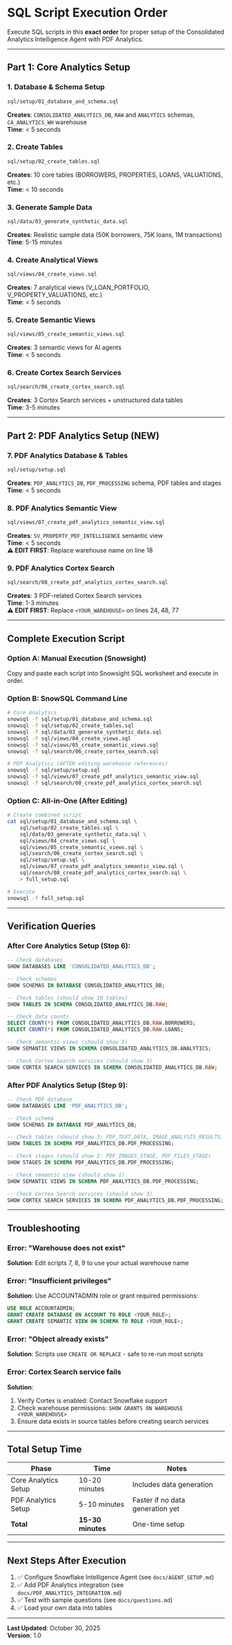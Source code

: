 # SQL Script Execution Order

Execute SQL scripts in this **exact order** for proper setup of the Consolidated Analytics Intelligence Agent with PDF Analytics.

---

## Part 1: Core Analytics Setup

### 1. Database & Schema Setup
```bash
sql/setup/01_database_and_schema.sql
```
**Creates**: `CONSOLIDATED_ANALYTICS_DB`, `RAW` and `ANALYTICS` schemas, `CA_ANALYTICS_WH` warehouse  
**Time**: < 5 seconds

### 2. Create Tables
```bash
sql/setup/02_create_tables.sql
```
**Creates**: 10 core tables (BORROWERS, PROPERTIES, LOANS, VALUATIONS, etc.)  
**Time**: < 10 seconds

### 3. Generate Sample Data
```bash
sql/data/03_generate_synthetic_data.sql
```
**Creates**: Realistic sample data (50K borrowers, 75K loans, 1M transactions)  
**Time**: 5-15 minutes

### 4. Create Analytical Views
```bash
sql/views/04_create_views.sql
```
**Creates**: 7 analytical views (V_LOAN_PORTFOLIO, V_PROPERTY_VALUATIONS, etc.)  
**Time**: < 5 seconds

### 5. Create Semantic Views
```bash
sql/views/05_create_semantic_views.sql
```
**Creates**: 3 semantic views for AI agents  
**Time**: < 5 seconds

### 6. Create Cortex Search Services
```bash
sql/search/06_create_cortex_search.sql
```
**Creates**: 3 Cortex Search services + unstructured data tables  
**Time**: 3-5 minutes

---

## Part 2: PDF Analytics Setup (NEW)

### 7. PDF Analytics Database & Tables
```bash
sql/setup/setup.sql
```
**Creates**: `PDF_ANALYTICS_DB`, `PDF_PROCESSING` schema, PDF tables and stages  
**Time**: < 5 seconds

### 8. PDF Analytics Semantic View
```bash
sql/views/07_create_pdf_analytics_semantic_view.sql
```
**Creates**: `SV_PROPERTY_PDF_INTELLIGENCE` semantic view  
**Time**: < 5 seconds  
**⚠️ EDIT FIRST**: Replace warehouse name on line 18

### 9. PDF Analytics Cortex Search
```bash
sql/search/08_create_pdf_analytics_cortex_search.sql
```
**Creates**: 3 PDF-related Cortex Search services  
**Time**: 1-3 minutes  
**⚠️ EDIT FIRST**: Replace `<YOUR_WAREHOUSE>` on lines 24, 48, 77

---

## Complete Execution Script

### Option A: Manual Execution (Snowsight)
Copy and paste each script into Snowsight SQL worksheet and execute in order.

### Option B: SnowSQL Command Line
```bash
# Core Analytics
snowsql -f sql/setup/01_database_and_schema.sql
snowsql -f sql/setup/02_create_tables.sql
snowsql -f sql/data/03_generate_synthetic_data.sql
snowsql -f sql/views/04_create_views.sql
snowsql -f sql/views/05_create_semantic_views.sql
snowsql -f sql/search/06_create_cortex_search.sql

# PDF Analytics (AFTER editing warehouse references)
snowsql -f sql/setup/setup.sql
snowsql -f sql/views/07_create_pdf_analytics_semantic_view.sql
snowsql -f sql/search/08_create_pdf_analytics_cortex_search.sql
```

### Option C: All-in-One (After Editing)
```bash
# Create combined script
cat sql/setup/01_database_and_schema.sql \
    sql/setup/02_create_tables.sql \
    sql/data/03_generate_synthetic_data.sql \
    sql/views/04_create_views.sql \
    sql/views/05_create_semantic_views.sql \
    sql/search/06_create_cortex_search.sql \
    sql/setup/setup.sql \
    sql/views/07_create_pdf_analytics_semantic_view.sql \
    sql/search/08_create_pdf_analytics_cortex_search.sql \
    > full_setup.sql

# Execute
snowsql -f full_setup.sql
```

---

## Verification Queries

### After Core Analytics Setup (Step 6):
```sql
-- Check databases
SHOW DATABASES LIKE 'CONSOLIDATED_ANALYTICS_DB';

-- Check schemas
SHOW SCHEMAS IN DATABASE CONSOLIDATED_ANALYTICS_DB;

-- Check tables (should show 10 tables)
SHOW TABLES IN SCHEMA CONSOLIDATED_ANALYTICS_DB.RAW;

-- Check data counts
SELECT COUNT(*) FROM CONSOLIDATED_ANALYTICS_DB.RAW.BORROWERS;
SELECT COUNT(*) FROM CONSOLIDATED_ANALYTICS_DB.RAW.LOANS;

-- Check semantic views (should show 3)
SHOW SEMANTIC VIEWS IN SCHEMA CONSOLIDATED_ANALYTICS_DB.ANALYTICS;

-- Check Cortex Search services (should show 3)
SHOW CORTEX SEARCH SERVICES IN SCHEMA CONSOLIDATED_ANALYTICS_DB.RAW;
```

### After PDF Analytics Setup (Step 9):
```sql
-- Check PDF database
SHOW DATABASES LIKE 'PDF_ANALYTICS_DB';

-- Check schema
SHOW SCHEMAS IN DATABASE PDF_ANALYTICS_DB;

-- Check tables (should show 3: PDF_TEXT_DATA, IMAGE_ANALYSIS_RESULTS, APP_CONFIG)
SHOW TABLES IN SCHEMA PDF_ANALYTICS_DB.PDF_PROCESSING;

-- Check stages (should show 2: PDF_IMAGES_STAGE, PDF_FILES_STAGE)
SHOW STAGES IN SCHEMA PDF_ANALYTICS_DB.PDF_PROCESSING;

-- Check semantic view (should show 1)
SHOW SEMANTIC VIEWS IN SCHEMA PDF_ANALYTICS_DB.PDF_PROCESSING;

-- Check Cortex Search services (should show 3)
SHOW CORTEX SEARCH SERVICES IN SCHEMA PDF_ANALYTICS_DB.PDF_PROCESSING;
```

---

## Troubleshooting

### Error: "Warehouse does not exist"
**Solution**: Edit scripts 7, 8, 9 to use your actual warehouse name

### Error: "Insufficient privileges"
**Solution**: Use ACCOUNTADMIN role or grant required permissions:
```sql
USE ROLE ACCOUNTADMIN;
GRANT CREATE DATABASE ON ACCOUNT TO ROLE <YOUR_ROLE>;
GRANT CREATE SEMANTIC VIEW ON SCHEMA TO ROLE <YOUR_ROLE>;
```

### Error: "Object already exists"
**Solution**: Scripts use `CREATE OR REPLACE` - safe to re-run most scripts

### Error: Cortex Search service fails
**Solution**: 
1. Verify Cortex is enabled: Contact Snowflake support
2. Check warehouse permissions: `SHOW GRANTS ON WAREHOUSE <YOUR_WAREHOUSE>`
3. Ensure data exists in source tables before creating search services

---

## Total Setup Time

| Phase | Time | Notes |
|-------|------|-------|
| Core Analytics Setup | 10-20 minutes | Includes data generation |
| PDF Analytics Setup | 5-10 minutes | Faster if no data generation yet |
| **Total** | **15-30 minutes** | One-time setup |

---

## Next Steps After Execution

1. ✅ Configure Snowflake Intelligence Agent (see `docs/AGENT_SETUP.md`)
2. ✅ Add PDF Analytics integration (see `docs/PDF_ANALYTICS_INTEGRATION.md`)
3. ✅ Test with sample questions (see `docs/questions.md`)
4. ✅ Load your own data into tables

---

**Last Updated**: October 30, 2025  
**Version**: 1.0

